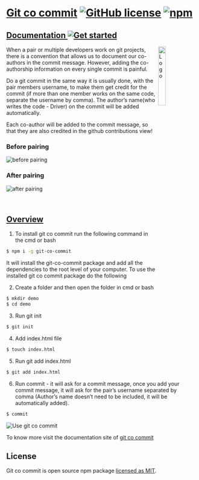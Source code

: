 # [Git co commit](https://git-co-commit.github.io/) [![GitHub license](https://img.shields.io/badge/license-MIT-blue.svg)](https://github.com/git-co-commit/git-co-commit/blob/master/LICENSE) [![npm](http://img.shields.io/badge/npm-v1.0.5-brightgreen)](https://www.npmjs.com/package/git-co-commit)

## [Documentation ![Get started](http://img.shields.io/badge/Get%20started-Docs-green)](https://git-co-commit.github.io/#/get-started)

<img alt="Logo" align="right" src="https://git-co-commit.github.io/static/media/gitcocommit.0ea576b8.webp" width="20%" />

When a pair or multiple developers work on git projects, there is a convention that allows us to document our co-authors in the commit message. However, adding the co-authorship information on every single commit is painful.

Do a git commit in the same way it is usually done, with the pair members username, to make them get credit for the commit (if more than one member works on the same code, separate the username by comma). The author’s name(who writes the code - Driver) on the commit will be added automatically.

Each co-author will be added to the commit message, so that they are also credited in the github contributions view!

### Before pairing

![before pairing](https://git-co-commit.github.io/static/media/git-co-commit-before-gitpair.f280e555.webp)

### After pairing

![after pairing](https://git-co-commit.github.io/static/media/git-co-commit-after-gitpair.8b374657.webp)

<br>

## [Overview](https://git-co-commit.github.io/#/get-started/installing-using-git-co-commit)

1. To install git co commit run the following command in the cmd or bash

```bash
$ npm i -g git-co-commit
```

It will install the git-co-commit package and add all the dependencies to the root level of your computer. To use the installed git co commit package do the following

2. Create a folder and then open the folder in cmd or bash

```bash
$ mkdir demo
$ cd demo
```

3. Run git init

```bash
$ git init
```

4. Add index.html file

```bash
$ touch index.html
```

5. Run git add index.html

```bash
$ git add index.html
```

6. Run commit - it will ask for a commit message, once you add your commit message, it will ask for the pair’s username separated by comma (Author’s name doesn’t need to be included, it will be automatically added).

```bash
$ commit
```

![Use git co commit](https://git-co-commit.github.io/static/media/git-co-commit-use.b6f85d7f.webp)

To know more visit the documentation site of [git co commit](https://git-co-commit.github.io/)

## License

Git co commit is open source npm package [licensed as MIT](https://github.com/git-co-commit/git-co-commit/blob/master/LICENSE).
